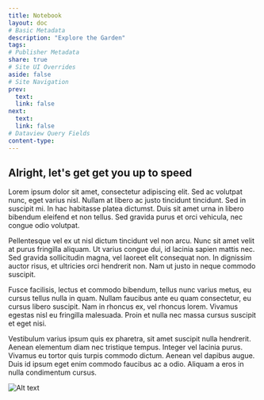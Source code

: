 ```yaml
---
title: Notebook
layout: doc
# Basic Metadata
description: "Explore the Garden"
tags: 
# Publisher Metadata
share: true
# Site UI Overrides
aside: false
# Site Navigation
prev: 
  text: 
  link: false
next:
  text: 
  link: false
# Dataview Query Fields
content-type: 
---
```


## Alright, let's get get you up to speed

Lorem ipsum dolor sit amet, consectetur adipiscing elit. Sed ac volutpat nunc, eget varius nisl. Nullam at libero ac justo tincidunt tincidunt. Sed in suscipit mi. In hac habitasse platea dictumst. Duis sit amet urna in libero bibendum eleifend et non tellus. Sed gravida purus et orci vehicula, nec congue odio volutpat.

Pellentesque vel ex ut nisl dictum tincidunt vel non arcu. Nunc sit amet velit at purus fringilla aliquam. Ut varius congue dui, id lacinia sapien mattis nec. Sed gravida sollicitudin magna, vel laoreet elit consequat non. In dignissim auctor risus, et ultricies orci hendrerit non. Nam ut justo in neque commodo suscipit.

Fusce facilisis, lectus et commodo bibendum, tellus nunc varius metus, eu cursus tellus nulla in quam. Nullam faucibus ante eu quam consectetur, eu cursus libero suscipit. Nam in rhoncus ex, vel rhoncus lorem. Vivamus egestas nisl eu fringilla malesuada. Proin et nulla nec massa cursus suscipit et eget nisi.

Vestibulum varius ipsum quis ex pharetra, sit amet suscipit nulla hendrerit. Aenean elementum diam nec tristique tempus. Integer vel lacinia purus. Vivamus eu tortor quis turpis commodo dictum. Aenean vel dapibus augue. Duis id ipsum eget enim commodo faucibus ac a odio. Aliquam a eros in nulla condimentum cursus.

![Alt text](https://images.pexels.com/photos/14894269/pexels-photo-14894269.jpeg?auto=compress&cs=tinysrgb&w=1260&h=750&dpr=1)